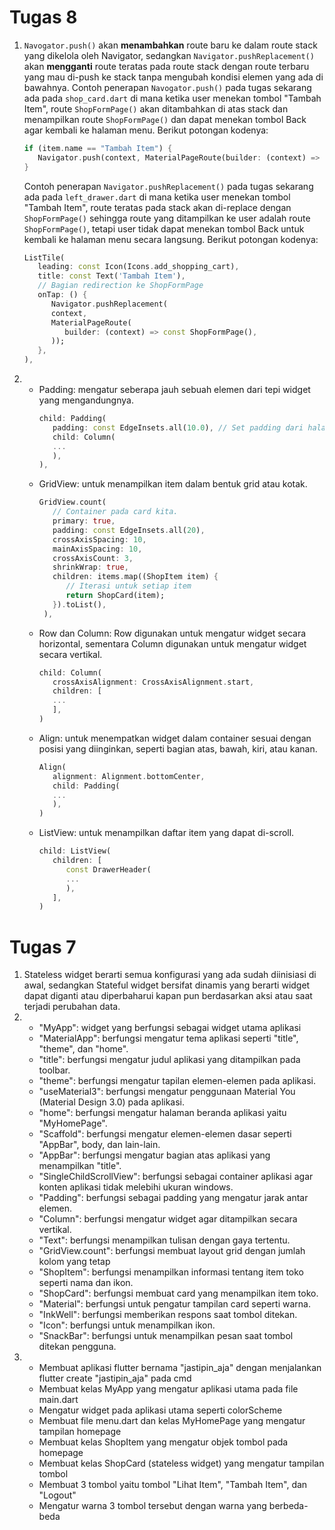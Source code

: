 # Tugas 8
1. `Navogator.push()` akan **menambahkan** route baru ke dalam route stack yang dikelola oleh Navigator, sedangkan `Navigator.pushReplacement()` akan **mengganti** route teratas pada route stack dengan route terbaru yang mau di-push ke stack tanpa mengubah kondisi elemen yang ada di bawahnya.
   Contoh penerapan `Navogator.push()` pada tugas sekarang ada pada `shop_card.dart` di mana ketika user menekan tombol "Tambah Item", route `ShopFormPage()` akan ditambahkan di atas stack dan menampilkan route `ShopFormPage()` dan dapat menekan tombol Back agar kembali ke halaman menu. Berikut potongan kodenya:
   ```dart
   if (item.name == "Tambah Item") {
      Navigator.push(context, MaterialPageRoute(builder: (context) => const ShopFormPage()));
   }
   ```
   
   Contoh penerapan `Navigator.pushReplacement()` pada tugas sekarang ada pada `left_drawer.dart` di mana ketika user menekan tombol "Tambah Item", route teratas pada stack akan di-replace dengan `ShopFormPage()` sehingga route yang ditampilkan ke user adalah route `ShopFormPage()`, tetapi user tidak dapat menekan tombol Back untuk kembali ke halaman menu secara langsung. Berikut potongan kodenya:
   ```dart
   ListTile(
      leading: const Icon(Icons.add_shopping_cart),
      title: const Text('Tambah Item'),
      // Bagian redirection ke ShopFormPage
      onTap: () {
         Navigator.pushReplacement(
         context,
         MaterialPageRoute(
            builder: (context) => const ShopFormPage(),
         ));
      },
   ),
   ```
2.  - Padding: mengatur seberapa jauh sebuah elemen dari tepi widget yang mengandungnya.
      ```dart
      child: Padding(
         padding: const EdgeInsets.all(10.0), // Set padding dari halaman
         child: Column(
         ...
         ),
      ),
      ```
    - GridView: untuk menampilkan item dalam bentuk grid atau kotak.
      ```dart
      GridView.count(
         // Container pada card kita.
         primary: true,
         padding: const EdgeInsets.all(20),
         crossAxisSpacing: 10,
         mainAxisSpacing: 10,
         crossAxisCount: 3,
         shrinkWrap: true,
         children: items.map((ShopItem item) {
            // Iterasi untuk setiap item
            return ShopCard(item);
         }).toList(),
       ),
      ```
    - Row dan Column: Row digunakan untuk mengatur widget secara horizontal, sementara Column digunakan untuk mengatur widget secara vertikal.
      ```dart
      child: Column(
         crossAxisAlignment: CrossAxisAlignment.start,
         children: [
         ...
         ],
      )
      ```
    - Align: untuk menempatkan widget dalam container sesuai dengan posisi yang diinginkan, seperti bagian atas, bawah, kiri, atau kanan.
      ```dart
      Align(
         alignment: Alignment.bottomCenter,
         child: Padding(
         ...
         ),
      )
      ```
    - ListView: untuk menampilkan daftar item yang dapat di-scroll.
      ```dart
      child: ListView(
         children: [
            const DrawerHeader(
            ...
            ),
         ],
      )
      ```

# Tugas 7
1. Stateless widget berarti semua konfigurasi yang ada sudah diinisiasi di awal, sedangkan Stateful widget bersifat dinamis yang berarti widget dapat diganti atau diperbaharui kapan pun berdasarkan aksi atau saat terjadi perubahan data.
2. - "MyApp": widget yang berfungsi sebagai widget utama aplikasi
   - "MaterialApp": berfungsi mengatur tema aplikasi seperti "title", "theme", dan "home".
   - "title": berfungsi mengatur judul aplikasi yang ditampilkan pada toolbar.
   - "theme": berfungsi mengatur tapilan elemen-elemen pada aplikasi.
   - "useMaterial3": berfungsi mengatur penggunaan Material You (Material Design 3.0) pada aplikasi.
   - "home": berfungsi mengatur halaman beranda aplikasi yaitu "MyHomePage".
   - "Scaffold": berfungsi mengatur elemen-elemen dasar seperti "AppBar", body, dan lain-lain.
   - "AppBar": berfungsi mengatur bagian atas aplikasi yang menampilkan "title".
   - "SingleChildScrollView": berfungsi sebagai container aplikasi agar konten aplikasi tidak melebihi ukuran windows.
   - "Padding": berfungsi sebagai padding yang mengatur jarak antar elemen.
   - "Column": berfungsi mengatur widget agar ditampilkan secara vertikal.
   - "Text": berfungsi menampilkan tulisan dengan gaya tertentu.
   - "GridView.count": berfungsi membuat layout grid dengan jumlah kolom yang tetap
   - "ShopItem": berfungsi menampilkan informasi tentang item toko seperti nama dan ikon.
   - "ShopCard": berfungsi membuat card yang menampilkan item toko.
   - "Material": berfungsi untuk pengatur tampilan card seperti warna.
   - "InkWell": berfungsi memberikan respons saat tombol ditekan.
   - "Icon": berfungsi untuk menampilkan ikon.
   - "SnackBar": berfungsi untuk menampilkan pesan saat tombol ditekan pengguna.
3. - Membuat aplikasi flutter bernama "jastipin_aja" dengan menjalankan flutter create "jastipin_aja" pada cmd
   - Membuat kelas MyApp yang mengatur aplikasi utama pada file main.dart
   - Mengatur widget pada aplikasi utama seperti colorScheme
   - Membuat file menu.dart dan kelas MyHomePage yang mengatur tampilan homepage
   - Membuat kelas ShopItem yang mengatur objek tombol pada homepage
   - Membuat kelas ShopCard (stateless widget) yang mengatur tampilan tombol
   - Membuat 3 tombol yaitu tombol "Lihat Item", "Tambah Item", dan "Logout"
   - Mengatur warna 3 tombol tersebut dengan warna yang berbeda-beda
